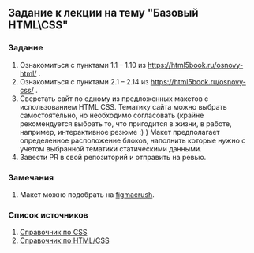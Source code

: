## Задание к лекции на тему "Базовый HTML\CSS"

### Задание
1. Ознакомиться с пунктами 1.1 – 1.10 из https://html5book.ru/osnovy-html/ .
2. Ознакомиться с пунктами 2.1 – 2.14 из https://html5book.ru/osnovy-css/ .
3. Сверстать сайт по одному из предложенных макетов с использованием HTML CSS. 
Тематику сайта можно выбрать самостоятельно, но необходимо согласовать (крайне рекомендуется выбрать то, что пригодится в жизни, в работе, например, интерактивное резюме :) )
Макет предполагает определенное расположение блоков, наполнить которые нужно с учетом выбранной тематики статическими данными.
4. Завести PR в свой репозиторий и отправить на ревью.

### Замечания
1. Макет можно подобрать на [figmacrush](https://www.figmacrush.com/figma-website-templates/).

### Список источников
1. [Справочник по CSS](https://html5book.ru/css-css3/)
2. [Справочник по HTML/CSS](http://htmlbook.ru/)
